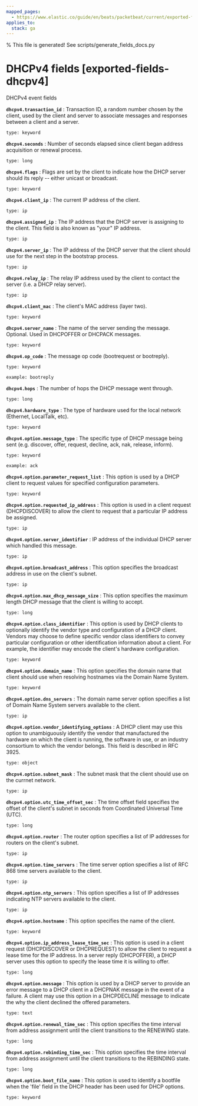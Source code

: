 ```yaml
---
mapped_pages:
  - https://www.elastic.co/guide/en/beats/packetbeat/current/exported-fields-dhcpv4.html
applies_to:
  stack: ga
---
```


% This file is generated! See scripts/generate_fields_docs.py

# DHCPv4 fields [exported-fields-dhcpv4]

DHCPv4 event fields

**`dhcpv4.transaction_id`**
:   Transaction ID, a random number chosen by the client, used by the client and server to associate messages and responses between a client and a server.

    type: keyword


**`dhcpv4.seconds`**
:   Number of seconds elapsed since client began address acquisition or renewal process.

    type: long


**`dhcpv4.flags`**
:   Flags are set by the client to indicate how the DHCP server should its reply -- either unicast or broadcast.

    type: keyword


**`dhcpv4.client_ip`**
:   The current IP address of the client.

    type: ip


**`dhcpv4.assigned_ip`**
:   The IP address that the DHCP server is assigning to the client. This field is also known as "your" IP address.

    type: ip


**`dhcpv4.server_ip`**
:   The IP address of the DHCP server that the client should use for the next step in the bootstrap process.

    type: ip


**`dhcpv4.relay_ip`**
:   The relay IP address used by the client to contact the server (i.e. a DHCP relay server).

    type: ip


**`dhcpv4.client_mac`**
:   The client's MAC address (layer two).

    type: keyword


**`dhcpv4.server_name`**
:   The name of the server sending the message. Optional. Used in DHCPOFFER or DHCPACK messages.

    type: keyword


**`dhcpv4.op_code`**
:   The message op code (bootrequest or bootreply).

    type: keyword

    example: bootreply


**`dhcpv4.hops`**
:   The number of hops the DHCP message went through.

    type: long


**`dhcpv4.hardware_type`**
:   The type of hardware used for the local network (Ethernet, LocalTalk, etc).

    type: keyword


**`dhcpv4.option.message_type`**
:   The specific type of DHCP message being sent (e.g. discover, offer, request, decline, ack, nak, release, inform).

    type: keyword

    example: ack


**`dhcpv4.option.parameter_request_list`**
:   This option is used by a DHCP client to request values for specified configuration parameters.

    type: keyword


**`dhcpv4.option.requested_ip_address`**
:   This option is used in a client request (DHCPDISCOVER) to allow the client to request that a particular IP address be assigned.

    type: ip


**`dhcpv4.option.server_identifier`**
:   IP address of the individual DHCP server which handled this message.

    type: ip


**`dhcpv4.option.broadcast_address`**
:   This option specifies the broadcast address in use on the client's subnet.

    type: ip


**`dhcpv4.option.max_dhcp_message_size`**
:   This option specifies the maximum length DHCP message that the client is willing to accept.

    type: long


**`dhcpv4.option.class_identifier`**
:   This option is used by DHCP clients to optionally identify the vendor type and configuration of a DHCP client. Vendors may choose to define specific vendor class identifiers to convey particular configuration or other identification information about a client.  For example, the identifier may encode the client's hardware configuration.

    type: keyword


**`dhcpv4.option.domain_name`**
:   This option specifies the domain name that client should use when resolving hostnames via the Domain Name System.

    type: keyword


**`dhcpv4.option.dns_servers`**
:   The domain name server option specifies a list of Domain Name System servers available to the client.

    type: ip


**`dhcpv4.option.vendor_identifying_options`**
:   A DHCP client may use this option to unambiguously identify the vendor that manufactured the hardware on which the client is running, the software in use, or an industry consortium to which the vendor belongs. This field is described in RFC 3925.

    type: object


**`dhcpv4.option.subnet_mask`**
:   The subnet mask that the client should use on the currnet network.

    type: ip


**`dhcpv4.option.utc_time_offset_sec`**
:   The time offset field specifies the offset of the client's subnet in seconds from Coordinated Universal Time (UTC).

    type: long


**`dhcpv4.option.router`**
:   The router option specifies a list of IP addresses for routers on the client's subnet.

    type: ip


**`dhcpv4.option.time_servers`**
:   The time server option specifies a list of RFC 868 time servers available to the client.

    type: ip


**`dhcpv4.option.ntp_servers`**
:   This option specifies a list of IP addresses indicating NTP servers available to the client.

    type: ip


**`dhcpv4.option.hostname`**
:   This option specifies the name of the client.

    type: keyword


**`dhcpv4.option.ip_address_lease_time_sec`**
:   This option is used in a client request (DHCPDISCOVER or DHCPREQUEST) to allow the client to request a lease time for the IP address.  In a server reply (DHCPOFFER), a DHCP server uses this option to specify the lease time it is willing to offer.

    type: long


**`dhcpv4.option.message`**
:   This option is used by a DHCP server to provide an error message to a DHCP client in a DHCPNAK message in the event of a failure. A client may use this option in a DHCPDECLINE message to indicate the why the client declined the offered parameters.

    type: text


**`dhcpv4.option.renewal_time_sec`**
:   This option specifies the time interval from address assignment until the client transitions to the RENEWING state.

    type: long


**`dhcpv4.option.rebinding_time_sec`**
:   This option specifies the time interval from address assignment until the client transitions to the REBINDING state.

    type: long


**`dhcpv4.option.boot_file_name`**
:   This option is used to identify a bootfile when the 'file' field in the DHCP header has been used for DHCP options.

    type: keyword


